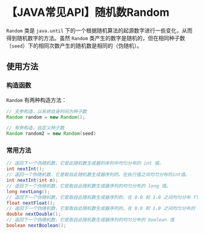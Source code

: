 # 【JAVA常见API】随机数Random

`Random` 类是 `java.until` 下的一个根据随机算法的起源数字进行一些变化，从而得到随机数字的方法。虽然 `Random` 类产生的数字是随机的，但在相同种子数（`seed`）下的相同次数产生的随机数是相同的（伪随机）。

## 使用方法

### 构造函数

`Random` 有两种构造方法：

```java
// 无参构造，以系统自身时间为种子数
Random random = new Random();

// 有参构造，自定义种子数
Random random2 = new Random(seed)
```

### 常用方法

```java
// 返回下一个伪随机数，它是此随机数生成器的序列中均匀分布的 int 值。
int nextInt();
// 返回一个伪随机数，它是取自此随机数生成器序列的、在执行值之间均匀分布的int值。
int nextInt(int n);
// 返回下一个伪随机数，它是取自此随机数生成器序列的均匀分布的 long 值。
long nextLong();
// 返回下一个伪随机数，它是取自此随机数生成器序列的、在 0.0 和 1.0 之间均匀分布 float 值。
float nextFloat();
// 返回下一个伪随机数，它是取自此随机数生成器序列的、在 0.0 和 1.0 之间均匀分布的 double 值
double nextDouble();
// 返回下一个伪随机数，它是取自此随机数生成器序列的均匀分布的 boolean 值
boolean nextBoolean();
```